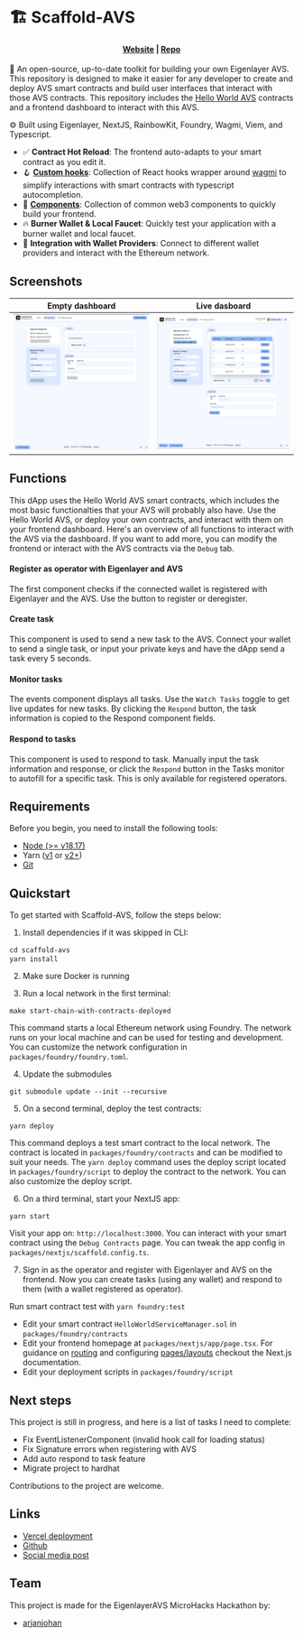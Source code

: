 # 🏗 Scaffold-AVS

<h4 align="center">
  <a href="https://scaffold-avs.vercel.app/">Website</a> |
  <a href="https://github.com/arjanjohan/scaffold-avs">Repo</a>
</h4>

🔧 An open-source, up-to-date toolkit for building your own Eigenlayer AVS. This repository is designed to make it easier for any developer to create and deploy AVS smart contracts and build user interfaces that interact with those AVS contracts. This repository includes the [Hello World AVS](https://github.com/Layr-Labs/hello-world-avs) contracts and a frontend dashboard to interact with this AVS.

⚙️ Built using Eigenlayer, NextJS, RainbowKit, Foundry, Wagmi, Viem, and Typescript.

- ✅ **Contract Hot Reload**: The frontend auto-adapts to your smart contract as you edit it.
- 🪝 **[Custom hooks](https://docs.scaffoldeth.io/hooks/)**: Collection of React hooks wrapper around [wagmi](https://wagmi.sh/) to simplify interactions with smart contracts with typescript autocompletion.
- 🧱 [**Components**](https://docs.scaffoldeth.io/components/): Collection of common web3 components to quickly build your frontend.
- 🔥 **Burner Wallet & Local Faucet**: Quickly test your application with a burner wallet and local faucet.
- 🔐 **Integration with Wallet Providers**: Connect to different wallet providers and interact with the Ethereum network.

## Screenshots

| Empty dashboard                   | Live dasboard                     |
| --------------------------------- | --------------------------------- |
| ![dashboard 1](screenshots/1.png) | ![dashboard 2](screenshots/2.png) |

## Functions

This dApp uses the Hello World AVS smart contracts, which includes the most basic functionalties that your AVS will probably also have. Use the Hello World AVS, or deploy your own contracts, and interact with them on your frontend dashboard. Here's an overview of all functions to interact with the AVS via the dashboard. If you want to add more, you can modify the frontend or interact with the AVS contracts via the `Debug` tab.

#### Register as operator with Eigenlayer and AVS
The first component checks if the connected wallet is registered with Eigenlayer and the AVS. Use the button to register or deregister.

#### Create task
This component is used to send a new task to the AVS. Connect your wallet to send a single task, or input your private keys and have the dApp send a task every 5 seconds.

#### Monitor tasks
The events component displays all tasks. Use the `Watch Tasks` toggle to get live updates for new tasks. By clicking the `Respond` button, the task information is copied to the Respond component fields.

#### Respond to tasks
This component is used to respond to task. Manually input the task information and response, or click the `Respond` button in the Tasks monitor to autofill for a specific task. This is only available for registered operators.

## Requirements

Before you begin, you need to install the following tools:

- [Node (>= v18.17)](https://nodejs.org/en/download/)
- Yarn ([v1](https://classic.yarnpkg.com/en/docs/install/) or [v2+](https://yarnpkg.com/getting-started/install))
- [Git](https://git-scm.com/downloads)

## Quickstart

To get started with Scaffold-AVS, follow the steps below:

1. Install dependencies if it was skipped in CLI:

```
cd scaffold-avs
yarn install
```

2. Make sure Docker is running

3. Run a local network in the first terminal:

```
make start-chain-with-contracts-deployed
```

This command starts a local Ethereum network using Foundry. The network runs on your local machine and can be used for testing and development. You can customize the network configuration in `packages/foundry/foundry.toml`.

4. Update the submodules

```
git submodule update --init --recursive
```

5. On a second terminal, deploy the test contracts:

```
yarn deploy
```

This command deploys a test smart contract to the local network. The contract is located in `packages/foundry/contracts` and can be modified to suit your needs. The `yarn deploy` command uses the deploy script located in `packages/foundry/script` to deploy the contract to the network. You can also customize the deploy script.

6. On a third terminal, start your NextJS app:

```
yarn start
```

Visit your app on: `http://localhost:3000`. You can interact with your smart contract using the `Debug Contracts` page. You can tweak the app config in `packages/nextjs/scaffold.config.ts`.

7. Sign in as the operator and register with Eigenlayer and AVS on the frontend. Now you can create tasks (using any wallet) and respond to them (with a wallet registered as operator).

Run smart contract test with `yarn foundry:test`

- Edit your smart contract `HelloWorldServiceManager.sol` in `packages/foundry/contracts`
- Edit your frontend homepage at `packages/nextjs/app/page.tsx`. For guidance on [routing](https://nextjs.org/docs/app/building-your-application/routing/defining-routes) and configuring [pages/layouts](https://nextjs.org/docs/app/building-your-application/routing/pages-and-layouts) checkout the Next.js documentation.
- Edit your deployment scripts in `packages/foundry/script`

## Next steps

This project is still in progress, and here is a list of tasks I need to complete:

- Fix EventListenerComponent (invalid hook call for loading status)
- Fix Signature errors when registering with AVS
- Add auto respond to task feature
- Migrate project to hardhat

Contributions to the project are welcome.

## Links

- [Vercel deployment](https://scaffold-avs.vercel.app/)
- [Github](https://github.com/arjanjohan/scaffold-avs)
- [Social media post](https://x.com/arjanjohan/status/1800138721041535120)

## Team

This project is made for the EigenlayerAVS MicroHacks Hackathon by:

- [arjanjohan](https://x.com/arjanjohan/)
